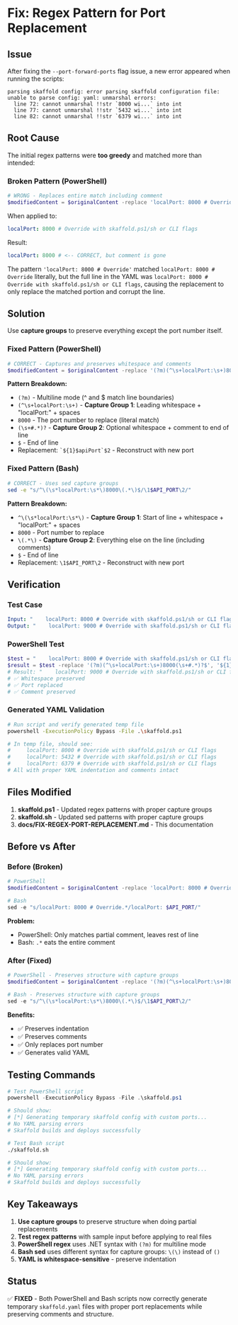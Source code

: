 # Fix: Regex Pattern for Port Replacement

## Issue

After fixing the `--port-forward-ports` flag issue, a new error appeared when running the scripts:

```
parsing skaffold config: error parsing skaffold configuration file: unable to parse config: yaml: unmarshal errors:
  line 72: cannot unmarshal !!str `8000 wi...` into int
  line 77: cannot unmarshal !!str `5432 wi...` into int
  line 82: cannot unmarshal !!str `6379 wi...` into int
```

## Root Cause

The initial regex patterns were **too greedy** and matched more than intended:

### Broken Pattern (PowerShell)

```powershell
# WRONG - Replaces entire match including comment
$modifiedContent = $originalContent -replace 'localPort: 8000 # Override', "localPort: $apiPort"
```

When applied to:

```yaml
localPort: 8000 # Override with skaffold.ps1/sh or CLI flags
```

Result:

```yaml
localPort: 8000 # <-- CORRECT, but comment is gone
```

The pattern `'localPort: 8000 # Override'` matched `localPort: 8000 # Override` literally, but the full line in the YAML was `localPort: 8000 # Override with skaffold.ps1/sh or CLI flags`, causing the replacement to only replace the matched portion and corrupt the line.

## Solution

Use **capture groups** to preserve everything except the port number itself.

### Fixed Pattern (PowerShell)

```powershell
# CORRECT - Captures and preserves whitespace and comments
$modifiedContent = $originalContent -replace '(?m)(^\s+localPort:\s+)8000(\s+#.*)?$', "`${1}$apiPort`$2"
```

**Pattern Breakdown:**

- `(?m)` - Multiline mode (^ and $ match line boundaries)
- `(^\s+localPort:\s+)` - **Capture Group 1**: Leading whitespace + "localPort:" + spaces
- `8000` - The port number to replace (literal match)
- `(\s+#.*)?` - **Capture Group 2**: Optional whitespace + comment to end of line
- `$` - End of line
- Replacement: `` `${1}$apiPort`$2 `` - Reconstruct with new port

### Fixed Pattern (Bash)

```bash
# CORRECT - Uses sed capture groups
sed -e "s/^\(\s*localPort:\s*\)8000\(.*\)$/\1$API_PORT\2/"
```

**Pattern Breakdown:**

- `^\(\s*localPort:\s*\)` - **Capture Group 1**: Start of line + whitespace + "localPort:" + spaces
- `8000` - Port number to replace
- `\(.*\)` - **Capture Group 2**: Everything else on the line (including comments)
- `$` - End of line
- Replacement: `\1$API_PORT\2` - Reconstruct with new port

## Verification

### Test Case

```yaml
Input: "    localPort: 8000 # Override with skaffold.ps1/sh or CLI flags"
Output: "    localPort: 9000 # Override with skaffold.ps1/sh or CLI flags"
```

### PowerShell Test

```powershell
$test = "    localPort: 8000 # Override with skaffold.ps1/sh or CLI flags"
$result = $test -replace '(?m)(^\s+localPort:\s+)8000(\s+#.*)?$', '${1}9000$2'
# Result: "    localPort: 9000 # Override with skaffold.ps1/sh or CLI flags"
# ✅ Whitespace preserved
# ✅ Port replaced
# ✅ Comment preserved
```

### Generated YAML Validation

```bash
# Run script and verify generated temp file
powershell -ExecutionPolicy Bypass -File .\skaffold.ps1

# In temp file, should see:
#     localPort: 8000 # Override with skaffold.ps1/sh or CLI flags
#     localPort: 5432 # Override with skaffold.ps1/sh or CLI flags
#     localPort: 6379 # Override with skaffold.ps1/sh or CLI flags
# All with proper YAML indentation and comments intact
```

## Files Modified

1. **skaffold.ps1** - Updated regex patterns with proper capture groups
2. **skaffold.sh** - Updated sed patterns with proper capture groups
3. **docs/FIX-REGEX-PORT-REPLACEMENT.md** - This documentation

## Before vs After

### Before (Broken)

```powershell
# PowerShell
$modifiedContent = $originalContent -replace 'localPort: 8000 # Override', "localPort: $apiPort"

# Bash
sed -e "s/localPort: 8000 # Override.*/localPort: $API_PORT/"
```

**Problem:**

- PowerShell: Only matches partial comment, leaves rest of line
- Bash: `.*` eats the entire comment

### After (Fixed)

```powershell
# PowerShell - Preserves structure with capture groups
$modifiedContent = $originalContent -replace '(?m)(^\s+localPort:\s+)8000(\s+#.*)?$', "`${1}$apiPort`$2"

# Bash - Preserves structure with capture groups
sed -e "s/^\(\s*localPort:\s*\)8000\(.*\)$/\1$API_PORT\2/"
```

**Benefits:**

- ✅ Preserves indentation
- ✅ Preserves comments
- ✅ Only replaces port number
- ✅ Generates valid YAML

## Testing Commands

```powershell
# Test PowerShell script
powershell -ExecutionPolicy Bypass -File .\skaffold.ps1

# Should show:
# [*] Generating temporary skaffold config with custom ports...
# No YAML parsing errors
# Skaffold builds and deploys successfully
```

```bash
# Test Bash script
./skaffold.sh

# Should show:
# [*] Generating temporary skaffold config with custom ports...
# No YAML parsing errors
# Skaffold builds and deploys successfully
```

## Key Takeaways

1. **Use capture groups** to preserve structure when doing partial replacements
2. **Test regex patterns** with sample input before applying to real files
3. **PowerShell regex** uses .NET syntax with `(?m)` for multiline mode
4. **Bash sed** uses different syntax for capture groups: `\(\)` instead of `()`
5. **YAML is whitespace-sensitive** - preserve indentation

## Status

✅ **FIXED** - Both PowerShell and Bash scripts now correctly generate temporary `skaffold.yaml` files with proper port replacements while preserving comments and structure.
